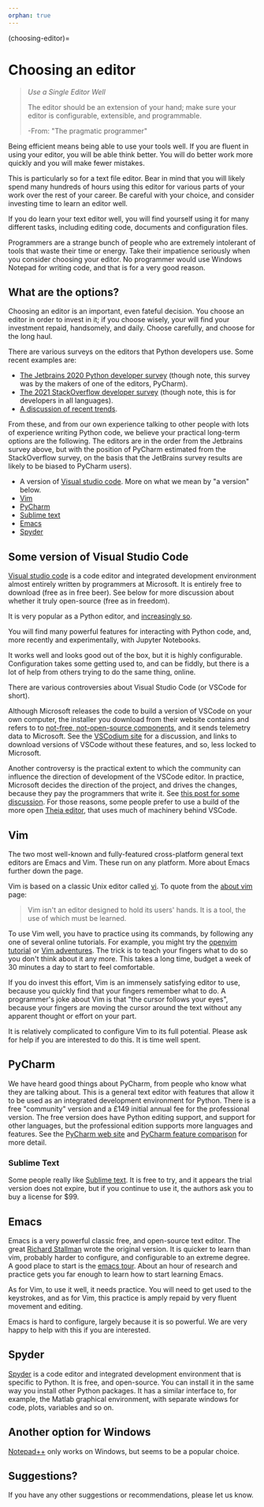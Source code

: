```yaml
---
orphan: true
---
```


(choosing-editor)=

# Choosing an editor

> *Use a Single Editor Well*
>
> The editor should be an extension of your hand; make sure your editor is
> configurable, extensible, and programmable.
>
> <p class="attribution">-From: "The pragmatic programmer" </p>

Being efficient means being able to use your tools well.  If you are fluent in
using your editor, you will be able think better.  You will do better work more
quickly and you will make fewer mistakes.

This is particularly so for a text file editor.  Bear in mind that you will
likely spend many hundreds of hours using this editor for various parts of
your work over the rest of your career.  Be careful with your choice, and
consider investing time to learn an editor well.

If you do learn your text editor well, you will find yourself using it for
many different tasks, including editing code, documents and configuration
files.

Programmers are a strange bunch of people who are extremely intolerant of
tools that waste their time or energy.  Take their impatience seriously when
you consider choosing your editor.  No programmer would use Windows Notepad
for writing code, and that is for a very good reason.

## What are the options?

Choosing an editor is an important, even fateful decision.  You choose an
editor in order to invest in it; if you choose wisely, your will find your
investment repaid, handsomely, and daily.  Choose carefully, and choose for
the long haul.

There are various surveys on the editors that Python developers use.  Some recent examples are:

*   [The Jetbrains 2020
    Python developer
    survey](https://www.jetbrains.com/lp/python-developers-survey-2020/)
    (though note, this survey was by the makers of one of the editors,
    PyCharm).
*   [The 2021 StackOverflow developer
    survey](https://insights.stackoverflow.com/survey/2021#section-most-popular-technologies-integrated-development-environment)
    (though note, this is for developers in all languages).
*   [A discussion of recent
    trends](https://asterisk.dynevor.org/editor-dominance.html).

From these, and from our own experience talking to other people with lots of
experience writing Python code, we believe your practical long-term options
are the following.  The editors are in the order from the Jetbrains survey
above, but with the position of PyCharm estimated from the StackOverflow
survey, on the basis that the JetBrains survey results are likely to be biased
to PyCharm users).

* A version of [Visual studio code](https://code.visualstudio.com).  More on
  what we mean by "a version" below.
* [Vim](https://www.vim.org)
* [PyCharm](https://www.jetbrains.com/pycharm)
* [Sublime text](https://www.sublimetext.com)
* [Emacs](https://emacs.org)
* [Spyder](https://www.spyder-ide.org)

## Some version of Visual Studio Code

[Visual studio code](https://code.visualstudio.com) is a code editor and
integrated development environment almost entirely written by programmers at
Microsoft.  It is entirely free to download (free as in free beer).  See below
for more discussion about whether it truly open-source (free as in freedom).

It is very popular as a Python editor, and [increasingly
so](https://asterisk.dynevor.org/editor-dominance.html).

You will find many powerful features for interacting with Python code, and, more recently and experimentally, with Jupyter Notebooks.

It works well and looks good out of the box, but it is highly configurable.
Configuration takes some getting used to, and can be fiddly, but there is a
lot of help from others trying to do the same thing, online.

There are various controversies about Visual Studio Code (or VSCode for short).

Although Microsoft releases the code to build a version of VSCode on your own
computer, the installer you download from their website contains and refers to
to [not-free, not-open-source
components](https://code.visualstudio.com/docs/supporting/faq#_what-does-built-on-open-source-mean),
and it sends telemetry data to Microsoft.  See the [VSCodium
site](https://vscodium.com) for a discussion, and links to download versions
of VSCode without these features, and so, less locked to Microsoft.

Another controversy is the practical extent to which the community can
influence the direction of development of the VSCode editor.  In practice,
Microsoft decides the direction of the project, and drives the changes,
because they pay the programmers that write it.  See [this post for some
discussion](https://eclipse-foundation.blog/2020/05/05/eclipse-theia-and-vs-code-differences-explained).
For those reasons, some people prefer to use a build of the more open [Theia
editor](https://theia-ide.org), that uses much of machinery behind VSCode.

## Vim

The two most well-known and fully-featured cross-platform general text editors
are Emacs and Vim.  These run on any platform.  More about Emacs further down
the page.

Vim is based on a classic Unix editor called
[vi](https://en.wikipedia.org/wiki/Vi).  To quote from the [about
vim](https://www.vim.org/about.php) page:

> Vim isn't an editor designed to hold its users' hands. It is a tool, the use
> of which must be learned.

To use Vim well, you have to practice using its commands, by following any one
of several online tutorials. For example, you might try the [openvim
tutorial](http://www.openvim.com/tutorial.html) or [Vim
adventures](https://vim-adventures.com/).  The trick is to teach your fingers
what to do so you don't think about it any more. This takes a long time,
budget a week of 30 minutes a day to start to feel comfortable.

If you do invest this effort, Vim is an immensely satisfying editor to use,
because you quickly find that your fingers remember what to do.  A
programmer's joke about Vim is that "the cursor follows your eyes", because
your fingers are moving the cursor around the text without any apparent
thought or effort on your part.

It is relatively complicated to configure Vim to its full potential.  Please
ask for help if you are interested to do this.  It is time well spent.

## PyCharm

We have heard good things about PyCharm, from people who know what they are
talking about.  This is a general text editor with features that allow it to
be used as an integrated development environment for Python.  There is a free
"community" version and a £149 initial annual fee for the professional
version.  The free version does have Python editing support, and support for
other languages, but the professional edition supports more languages and
features.  See the [PyCharm web site](https://www.jetbrains.com/pycharm/) and
[PyCharm feature
comparison](https://www.jetbrains.com/products/compare/?product=pycharm&product=pycharm-ce)
for more detail.

### Sublime Text

Some people really like [Sublime text](https://www.sublimetext.com).  It is
free to try, and it appears the trial version does not expire, but if you
continue to use it, the authors ask you to buy a license for \$99.

## Emacs

Emacs is a very powerful classic free, and open-source text editor. The great
[Richard Stallman](https://en.wikipedia.org/wiki/Richard_Stallman) wrote the
original version. It is quicker to learn than vim, probably harder to
configure, and configurable to an extreme degree.  A good place to start is
the [emacs tour](https://www.gnu.org/software/emacs/tour).  About an hour of
research and practice gets you far enough to learn how to start learning
Emacs.

As for Vim, to use it well, it needs practice.  You will need to get used to
the keystrokes, and as for Vim, this practice is amply repaid by very fluent
movement and editing.

Emacs is hard to configure, largely because it is so powerful.  We are very
happy to help with this if you are interested.

## Spyder

[Spyder](https://www.spyder-ide.org) is a code editor and integrated
development environment that is specific to Python.  It is free, and
open-source.  You can install it in the same way you install other Python
packages.  It has a similar interface to, for example, the Matlab graphical
environment, with separate windows for code, plots, variables and so on.

## Another option for Windows

[Notepad++](https://notepad-plus-plus.org) only works on Windows, but seems to be a popular choice.

## Suggestions?

If you have any other suggestions or recommendations, please let us know.
